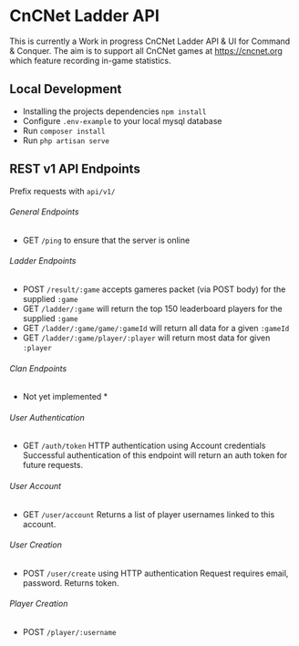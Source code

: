 # CnCNet Ladder API
This is currently a Work in progress CnCNet Ladder API & UI for Command & Conquer. 
The aim is to support all CnCNet games at https://cncnet.org which feature recording in-game statistics.

## Local Development
* Installing the projects dependencies `npm install` 
* Configure `.env-example` to your local mysql database
* Run `composer install`
* Run `php artisan serve`

## REST v1 API Endpoints
Prefix requests with `api/v1/`
 
###### General Endpoints
* GET `/ping` to ensure that the server is online

###### Ladder Endpoints
* POST `/result/:game` accepts gameres packet (via POST body) for the supplied `:game`
* GET `/ladder/:game` will return the top 150 leaderboard players for the supplied `:game`
* GET `/ladder/:game/game/:gameId` will return all data for a given `:gameId`
* GET `/ladder/:game/player/:player` will return most data for given `:player`

###### Clan Endpoints
* Not yet implemented *

###### User Authentication
* GET `/auth/token` HTTP authentication using Account credentials
Successful authentication of this endpoint will return an auth token for future requests.

###### User Account
* GET `/user/account`
Returns a list of player usernames linked to this account.

###### User Creation
* POST `/user/create` using HTTP authentication
Request requires email, password. Returns token.

###### Player Creation
* POST `/player/:username`
